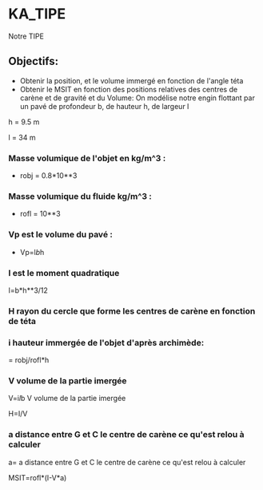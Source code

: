 # KA_TIPE
Notre TIPE

## Objectifs:
* Obtenir la position, et le volume immergé en fonction de l'angle téta
* Obtenir le MSIT en fonction des positions relatives des centres de carène et de gravité et du Volume:
  On modélise notre engin flottant par un pavé de profondeur b, de hauteur h, de largeur l

h = 9.5 m

l = 34 m

### Masse volumique de l'objet en kg/m^3 :
* robj = 0.8*10**3

### Masse volumique du fluide kg/m^3 :
* rofl = 10**3

### Vp est le volume du pavé :
* Vp=l*b*h

### I est le moment quadratique
I=b*h**3/12
 
### H rayon du cercle que forme les centres de carène en fonction de téta
 
### i hauteur immergée de l'objet d'après archimède:
= robj/rofl*h
 
### V volume de la partie imergée
V=i*l*b  V volume de la partie imergée
 
H=I/V
 
### a distance entre G et C le centre de carène ce qu'est relou à calculer
a=  a distance entre G et C le centre de carène ce qu'est relou à calculer
 
MSIT=rofl*(I-V*a)
